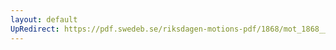 ```yaml
---
layout: default
UpRedirect: https://pdf.swedeb.se/riksdagen-motions-pdf/1868/mot_1868__fk__00023/mot_1868__fk__00023_001.pdf
---
```

